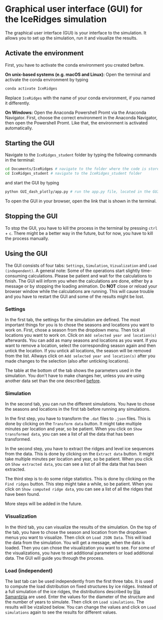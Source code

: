 # Graphical user interface (GUI) for the IceRidges simulation
The graphical user interface (GUI) is your interface to the simulation. It allows you to set up the simulation, run it and visualize the results.

## Activate the environment
First, you have to activate the conda environment you created before.

**On unix-based systems (e.g. macOS and Linux):** Open the terminal and activate the conda environment by typing 
```bash
conda activate IceRidges
```
Replace `IceRidges` with the name of your conda environment, if you named it differently. 

**On Windows:** Open the Anaconda Powershell Promt via the Anaconda Navigator. First, choose the correct environment in the Anaconda Navigator, then open the Powershell Promt. Like that, the environment is activated automatically.

## Starting the GUI

Navigate to the `IceRidges_student` folder by typing the following commands in the terminal:
```bash
cd Documents/IceRidges # navigate to the folder where the code is stored
cd IceRidges_student # navigate to the IceRidges_student folder
```
and start the GUI by typing 
```bash
python GUI_dash_plotly/app.py # run the app.py file, located in the GUI_dash_plotly folder
```
To open the GUI in your browser, open the link that is shown in the terminal. 


## Stopping the GUI
To stop the GUI, you have to kill the process in the terminal by pressing `ctrl` + `c`. There might be a better way in the future, but for now, you have to kill the process manually.

## Using the GUI
The GUI consists of four tabs: `Settings`, `Simulation`, `Vizualization` and `Load (independent)`.
A general note: Some of the operations start slightly time-consuming calculations. Please be patient and wait for the calculations to finish. The GUI will inform you when the calculations are done, either by a message or by stopping the loading animation.
Do **NOT** close or reload your browser window while the calculations are running. This will cause trouble and you have to restart the GUI and some of the results might be lost.
### Settings
In the first tab, the settings for the simulation are defined. The most important things for you is to chose the seasons and locations you want to work on. First, chose a season from the dropdown menu. Then tick all locations you want to work on. Click on `Add selected year and location(s)` afterwards. You can add as many seasons and locations as you want. If you want to remove a location, select the corresponding season again and then untick the location. If you untick all locations, the season will be removed from the list. Allways click on `Add selected year and location(s)` after you made changes to the selection (also after unticking locations).

The table at the bottom of the tab shows the parameters used in the simulation. You don't have to make changes her, unless you are using another data set than the one described [before](/README.md#data).

### Simulation
In the second tab, you can run the different simulations. You have to chose the seasons and locations in the first tab before running any simulations.

In the first step, you have to transform the `.dat` files to `.json` files. This is done by clicking on the `Transform data` button. It might take multiple minutes per location and year, so be patient. When you click on `Show transformed data`, you can see a list of all the data that has been transformed.

In the second step, you have to extract the ridges and level ice sequences from the data. This is done by clicking on the `Extract data` button. It might take multiple minutes per location and year, so be patient.
When you click on `Show extracted data`, you can see a list of all the data that has been extracted.

The third step is to do some ridge statistics. This is done by clicking on the `Find ridges` button. This step might take a while, so be patient. When you click on `Show computed ridge data`, you can see a list of all the ridges that have been found.

More steps will be added in the future.

### Visualization
In the third tab, you can visualize the results of the simulation. On the top of the tab, you have to chose the season and location from the dropdown menus you want to visualize. Then click on `Load JSON Data`. This will load the data from the simulation. You will get a message, when the data is loaded. Then you can chose the visualization you want to see. For some of the visualizations, you have to set additional parameters or load additional data. The GUI will guide you through the process.

### Load (independent)
The last tab can be used independently from the first three tabs. It is used to compute the load distribution on fixed structures by ice ridges. Instead of a full simulation of the ice ridges, the distributions described by [Ilija Samardzija](https://doi.org/10.1016/j.coldregions.2023.104021) are used. Enter the values for the diameter of the structure and the number of years to simulate. Then click on `Load simulations`. The results will be vizalized below. You can change the values and click on `Load simulations` again to see the results for different values.
